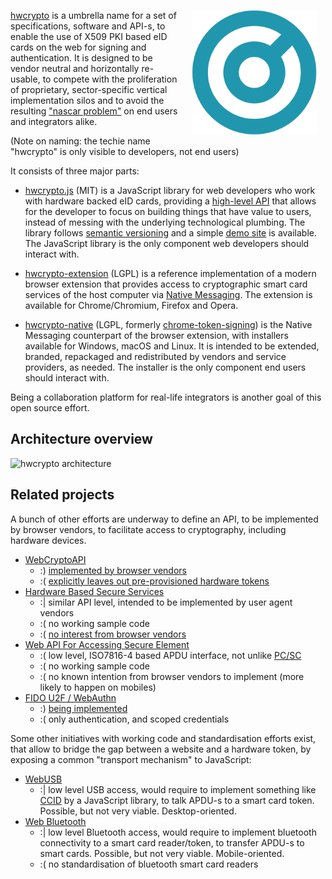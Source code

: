 <img align="right" src="icon/hwcrypto_icon.png" width="200px" style="padding: 1em">

[hwcrypto](https://github.com/hwcrypto) is a umbrella name for a set of specifications, software and API-s, to enable the use of X509 PKI based eID cards on the web for signing and authentication. It is designed to be vendor neutral and horizontally re-usable, to compete with the proliferation of proprietary, sector-specific vertical implementation silos and to avoid the resulting ["nascar problem"](https://indieweb.org/NASCAR_problem) on end users and integrators alike.

(Note on naming: the techie name "hwcrypto" is only visible to developers, not end users)

It consists of three major parts:

* [hwcrypto.js](https://github.com/hwcrypto/hwcrypto.js) (MIT) is a JavaScript library for web developers who work with hardware backed eID cards, providing a [high-level API](https://github.com/hwcrypto/hwcrypto.js/wiki/API) that allows for the developer to focus on building things that have value to users, instead of messing with the underlying technological plumbing. The library follows [semantic versioning](http://semver.org/) and a simple [demo site](https://hwcrypto.github.io/demo/) is available. The JavaScript library is the only component web developers should interact with.

* [hwcrypto-extension](https://github.com/hwcrypto/hwcrypto-extension) (LGPL) is a reference implementation of a modern browser extension that provides access to cryptographic smart card services of the host computer via [Native Messaging](https://developer.chrome.com/extensions/nativeMessaging). The extension is available for Chrome/Chromium, Firefox and Opera.

* [hwcrypto-native](https://github.com/hwcrypto/hwcrypto-native) (LGPL, formerly [chrome-token-signing](https://github.com/open-eid/chrome-token-signing)) is the Native Messaging counterpart of the browser extension, with installers available for Windows, macOS and Linux. It is intended to be extended, branded, repackaged and redistributed by vendors and service providers, as needed. The installer is the only component end users should interact with.

Being a collaboration platform for real-life integrators is another goal of this open source effort.

## Architecture overview

![hwcrypto architecture](https://i.imgur.com/laDJEnU.png)

## Related projects
A bunch of other efforts are underway to define an API, to be implemented by browser vendors, to facilitate access to cryptography, including hardware devices.

 * [WebCryptoAPI](https://www.w3.org/TR/WebCryptoAPI/)
   * :) [implemented by browser vendors](http://caniuse.com/#feat=cryptography)
   * :( [explicitly leaves out pre-provisioned hardware tokens](https://www.w3.org/TR/WebCryptoAPI/#scope-out-of-scope)
 * [Hardware Based Secure Services](https://rawgit.com/w3c/websec/gh-pages/hbss.html)
   * :&#124; similar API level, intended to be implemented by user agent vendors
   * :( no working sample code
   * :( [no interest from browser vendors](https://poulpita.com/2016/11/28/is-hardware-based-secure-web-services-a-lost-quest-no-well/)
 * [Web API For Accessing Secure Element](http://globalplatform.github.io/WebApis-for-SE/doc/)
   * :( low level, ISO7816-4 based APDU interface, not unlike [PC/SC](https://en.wikipedia.org/wiki/PC/SC)
   * :( no working sample code
   * :( no known intention from browser vendors to implement (more likely to happen on mobiles)
 * [FIDO U2F / WebAuthn](https://www.w3.org/TR/webauthn/)
   * :) [being implemented](http://caniuse.com/#feat=u2f)
   * :( only authentication, and scoped credentials

Some other initiatives with working code and standardisation efforts exist, that allow to bridge the gap between a website and a hardware token, by exposing a common "transport mechanism" to JavaScript:

 * [WebUSB](https://wicg.github.io/webusb/)
   * :&#124; low level USB access, would require to implement something like [CCID](https://en.wikipedia.org/wiki/CCID_(protocol)) by a JavaScript library, to talk APDU-s to a smart card token. Possible, but not very viable. Desktop-oriented.
 * [Web Bluetooth](https://webbluetoothcg.github.io/web-bluetooth/)
   * :&#124; low level Bluetooth access, would require to implement bluetooth connectivity to a smart card reader/token, to transfer APDU-s to smart cards. Possible, but not very viable. Mobile-oriented.
   * :( no standardisation of bluetooth smart card readers
